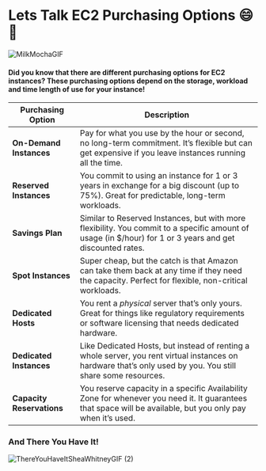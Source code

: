 # Lets Talk EC2 Purchasing Options 😄🤔

![MilkMochaGIF](https://github.com/user-attachments/assets/588fadad-4dd7-498c-8dc8-690b06bcc3a6)

#### Did you know that there are different purchasing options for EC2 instances? These purchasing options depend on the storage, workload and time length of use for your instance!

| **Purchasing Option**   | **Description**                                                                                                                                               |
|-------------------------|---------------------------------------------------------------------------------------------------------------------------------------------------------------|
| **On-Demand Instances**  | Pay for what you use by the hour or second, no long-term commitment. It’s flexible but can get expensive if you leave instances running all the time.         |
| **Reserved Instances**   | You commit to using an instance for 1 or 3 years in exchange for a big discount (up to 75%). Great for predictable, long-term workloads.                     |
| **Savings Plan**         | Similar to Reserved Instances, but with more flexibility. You commit to a specific amount of usage (in $/hour) for 1 or 3 years and get discounted rates.    |
| **Spot Instances**       | Super cheap, but the catch is that Amazon can take them back at any time if they need the capacity. Perfect for flexible, non-critical workloads.            |
| **Dedicated Hosts**      | You rent a *physical* server that’s only yours. Great for things like regulatory requirements or software licensing that needs dedicated hardware.            |
| **Dedicated Instances**  | Like Dedicated Hosts, but instead of renting a whole server, you rent virtual instances on hardware that’s only used by you. You still share some resources. |
| **Capacity Reservations**| You reserve capacity in a specific Availability Zone for whenever you need it. It guarantees that space will be available, but you only pay when it’s used.  |

### And There You Have It!

![ThereYouHaveItSheaWhitneyGIF (2)](https://github.com/user-attachments/assets/70a859d2-a9c7-49e1-a818-952861b18996)
